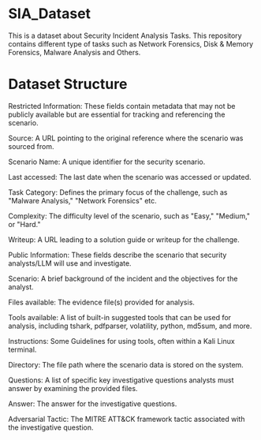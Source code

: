 # SIA_Dataset
This is a dataset about Security Incident Analysis Tasks. This repository contains different type of tasks such as Network Forensics, Disk & Memory Forensics, Malware Analysis and Others.

# Dataset Structure

Restricted Information: These fields contain metadata that may not be publicly available but are essential for tracking and referencing the scenario.

Source: A URL pointing to the original reference where the scenario was sourced from.

Scenario Name: A unique identifier for the security scenario.

Last accessed: The last date when the scenario was accessed or updated.

Task Category: Defines the primary focus of the challenge, such as "Malware Analysis," "Network Forensics" etc.

Complexity: The difficulty level of the scenario, such as "Easy," "Medium," or "Hard."

Writeup: A URL leading to a solution guide or writeup for the challenge.

Public Information: These fields describe the scenario that security analysts/LLM will use and investigate.

Scenario: A brief background of the incident and the objectives for the analyst.

Files available: The evidence file(s) provided for analysis. 

Tools available: A list of built-in suggested tools that can be used for analysis, including tshark, pdfparser, volatility, python, md5sum, and more.

Instructions: Some Guidelines for using tools, often within a Kali Linux terminal.

Directory: The file path where the scenario data is stored on the system.

Questions: A list of specific key investigative questions analysts must answer by examining the provided files.

Answer: The answer for the investigative questions.

Adversarial Tactic: The MITRE ATT&CK framework tactic associated with the investigative question.
